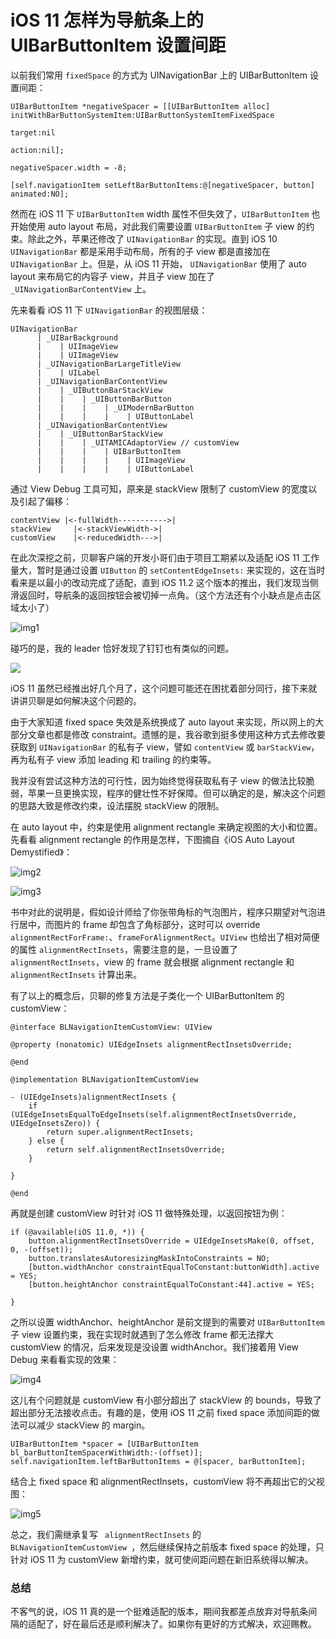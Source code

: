 # iOS 11 怎样为导航条上的 UIBarButtonItem 设置间距

以前我们常用 `fixedSpace` 的方式为 UINavigationBar 上的 UIBarButtonItem 设置间距：

```objc
UIBarButtonItem *negativeSpacer = [[UIBarButtonItem alloc] initWithBarButtonSystemItem:UIBarButtonSystemItemFixedSpace 
                                                                                target:nil 
                                                                                action:nil];

negativeSpacer.width = -8;

[self.navigationItem setLeftBarButtonItems:@[negativeSpacer, button] animated:NO];
```

然而在 iOS 11 下 `UIBarButtonItem` width 属性不但失效了，`UIBarButtonItem` 也开始使用 auto layout 布局，对此我们需要设置 `UIBarButtonItem` 子 view 的约束。除此之外，苹果还修改了 `UINavigationBar` 的实现。直到 iOS 10 `UINavigationBar` 都是采用手动布局，所有的子 view 都是直接加在 `UINavigationBar` 上。但是，从 iOS 11 开始， `UINavigationBar` 使用了 auto layout 来布局它的内容子 view，并且子 view 加在了 `_UINavigationBarContentView` 上。

先来看看 iOS 11 下 `UINavigationBar` 的视图层级：

```
UINavigationBar
      | _UIBarBackground
      |    | UIImageView
      |    | UIImageView
      | _UINavigationBarLargeTitleView
      |    | UILabel
      | _UINavigationBarContentView 
      |    | _UIButtonBarStackView
      |    |    | _UIButtonBarButton
      |    |    |    | _UIModernBarButton
      |    |    |    |    | UIButtonLabel
      | _UINavigationBarContentView
      |    | _UIButtonBarStackView
      |    |    | _UITAMICAdaptorView // customView
      |    |    |    | UIBarButtonItem
      |    |    |    |    | UIImageView
      |    |    |    |    | UIButtonLabel
```

通过 View Debug 工具可知，原来是 stackView 限制了 customView 的宽度以及引起了偏移：

``` 
contentView |<-fullWidth----------->|
stackView     |<-stackViewWidth->|
customView    |<-reducedWidth--->|
```

在此次深挖之前，贝聊客户端的开发小哥们由于项目工期紧以及适配 iOS 11 工作量大，暂时是通过设置 `UIButton` 的 `setContentEdgeInsets:` 来实现的，这在当时看来是以最小的改动完成了适配，直到 iOS 11.2 这个版本的推出，我们发现当侧滑返回时，导航条的返回按钮会被切掉一点角。（这个方法还有个小缺点是点击区域太小了）

![img1][image-1]

碰巧的是，我的 leader 恰好发现了钉钉也有类似的问题。

![][image-2]

iOS 11 虽然已经推出好几个月了，这个问题可能还在困扰着部分同行，接下来就讲讲贝聊是如何解决这个问题的。

由于大家知道 fixed space 失效是系统换成了 auto layout 来实现，所以网上的大部分文章也都是修改 constraint。遗憾的是，我谷歌到挺多使用这种方式去修改要获取到 `UINavigationBar` 的私有子 view，譬如 `contentView` 或 `barStackView`，再为私有子 view 添加 leading 和 trailing 的约束等。

我并没有尝试这种方法的可行性，因为始终觉得获取私有子 view 的做法比较脆弱，苹果一旦更换实现，程序的健壮性不好保障。但可以确定的是，解决这个问题的思路大致是修改约束，设法摆脱 stackView 的限制。

在 auto layout 中，约束是使用 alignment rectangle 来确定视图的大小和位置。先看看 alignment rectangle 的作用是怎样，下图摘自《iOS Auto Layout Demystified》：

![img2][image-3]

![img3][image-4]

书中对此的说明是，假如设计师给了你张带角标的气泡图片，程序只期望对气泡进行居中，而图片的 frame 却包含了角标部分，这时可以 override `alignmentRectForFrame:`、`frameForAlignmentRect`。`UIView` 也给出了相对简便的属性 `alignmentRectInsets`，需要注意的是，一旦设置了 `alignmentRectInsets`，view 的 frame 就会根据 alignment rectangle 和 `alignmentRectInsets` 计算出来。

有了以上的概念后，贝聊的修复方法是子类化一个 UIBarButtonItem 的 customView：

```objc
@interface BLNavigationItemCustomView: UIView

@property (nonatomic) UIEdgeInsets alignmentRectInsetsOverride;

@end

@implementation BLNavigationItemCustomView

- (UIEdgeInsets)alignmentRectInsets {
    if (UIEdgeInsetsEqualToEdgeInsets(self.alignmentRectInsetsOverride, UIEdgeInsetsZero)) {
        return super.alignmentRectInsets;
    } else {
        return self.alignmentRectInsetsOverride;
    }
    
}

@end
```

再就是创建 customView 时针对 iOS 11 做特殊处理，以返回按钮为例：

```objc
if (@available(iOS 11.0, *)) {
    button.alignmentRectInsetsOverride = UIEdgeInsetsMake(0, offset, 0, -(offset));
    button.translatesAutoresizingMaskIntoConstraints = NO;
    [button.widthAnchor constraintEqualToConstant:buttonWidth].active = YES;
    [button.heightAnchor constraintEqualToConstant:44].active = YES;
                    
}
```

之所以设置 widthAnchor、heightAnchor 是前文提到的需要对 `UIBarButtonItem` 子 view 设置约束，我在实现时就遇到了怎么修改 frame 都无法撑大 customView 的情况，后来发现是没设置 widthAnchor。我们接着用 View Debug 来看看实现的效果：

![img4][image-5]

这儿有个问题就是 customView 有小部分超出了 stackView 的 bounds，导致了超出部分无法接收点击。有趣的是，使用 iOS 11 之前 fixed space 添加间距的做法可以减少 stackView 的 margin。

```objc
UIBarButtonItem *spacer = [UIBarButtonItem bl_barButtonItemSpacerWithWidth:-(offset)];
self.navigationItem.leftBarButtonItems = @[spacer, barButtonItem];
```

结合上 fixed space 和 alignmentRectInsets，customView 将不再超出它的父视图：

![img5][image-6]

总之，我们需继承复写 ` alignmentRectInsets` 的 `BLNavigationItemCustomView `，然后继续保持之前版本 fixed space 的处理，只针对 iOS 11 为 customView 新增约束，就可使间距问题在新旧系统得以解决。

### 总结
不客气的说，iOS 11 真的是一个挺难适配的版本，期间我都差点放弃对导航条间隔的适配了，好在最后还是顺利解决了。如果你有更好的方式解决，欢迎赐教。

[image-1]:	https://user-images.githubusercontent.com/5633917/34596594-044690be-f21c-11e7-8000-e045dd1f0822.png
[image-2]:	https://user-images.githubusercontent.com/5633917/34637834-7982edb8-f2f9-11e7-84f5-9fef5306e910.JPG
[image-3]:	https://user-images.githubusercontent.com/5633917/34598265-97cfd8e0-f226-11e7-886f-3d0d2f0d79ce.jpeg
[image-4]:	https://user-images.githubusercontent.com/5633917/34598273-b0486090-f226-11e7-998a-9d695a1f4bbc.jpeg
[image-5]:	https://user-images.githubusercontent.com/5633917/34602108-8b91454c-f239-11e7-9677-9c8434ec0d8a.jpeg
[image-6]:	https://user-images.githubusercontent.com/5633917/34602516-04f734b8-f23b-11e7-809a-5574dc5f6b3e.jpeg

